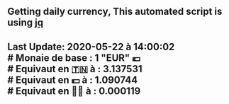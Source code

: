 ## Getting daily currency, This automated script is using [jq](https://stedolan.github.io/jq/)
## Last Update:  2020-05-22 à 14:00:02 </br># Monaie de base : 1 "EUR" 💶 </br> # Equivaut en 🇹🇳 à :  3.137531 </br> # Equivaut en 💵 à : 1.090744</br> # Equivaut en 🐱‍💻 à :  0.000119
